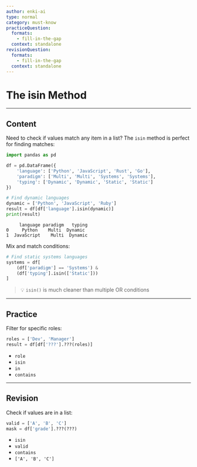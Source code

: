 ```yaml
---
author: enki-ai
type: normal
category: must-know
practiceQuestion:
  formats:
    - fill-in-the-gap
  context: standalone
revisionQuestion:
  formats:
    - fill-in-the-gap
  context: standalone
---
```


# The isin Method

---

## Content

Need to check if values match any item in a list? The `isin` method is perfect for finding matches:

```python
import pandas as pd

df = pd.DataFrame({
    'language': ['Python', 'JavaScript', 'Rust', 'Go'],
    'paradigm': ['Multi', 'Multi', 'Systems', 'Systems'],
    'typing': ['Dynamic', 'Dynamic', 'Static', 'Static']
})

# Find dynamic languages
dynamic = ['Python', 'JavaScript', 'Ruby']
result = df[df['language'].isin(dynamic)]
print(result)
```
```
     language paradigm   typing
0     Python    Multi  Dynamic
1  JavaScript    Multi  Dynamic
```

Mix and match conditions:
```python
# Find static systems languages
systems = df[
    (df['paradigm'] == 'Systems') & 
    (df['typing'].isin(['Static']))
]
```

> 💡 `isin()` is much cleaner than multiple OR conditions

---

## Practice

Filter for specific roles:

```python
roles = ['Dev', 'Manager']
result = df[df['???'].???(roles)]
```

- `role`
- `isin`
- `in`
- `contains`

---

## Revision

Check if values are in a list:

```python
valid = ['A', 'B', 'C']
mask = df['grade'].???(???)
```

- `isin`
- `valid`
- `contains`
- `['A', 'B', 'C']` 